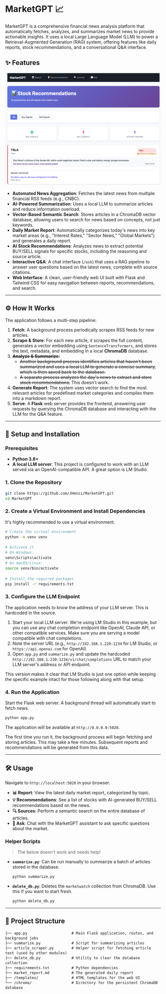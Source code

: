 # MarketGPT 📈

MarketGPT is a comprehensive financial news analysis platform that automatically fetches, analyzes, and summarizes market news to provide actionable insights. It uses a local Large Language Model (LLM) to power a Retrieval-Augmented Generation (RAG) system, offering features like daily reports, stock recommendations, and a conversational Q&A interface.

## ✨ Features

![Recommendations](/images/recommendations.png)

- **Automated News Aggregation**: Fetches the latest news from multiple financial RSS feeds (e.g., CNBC).
- **AI-Powered Summarization**: Uses a local LLM to summarize articles and reduce information overload.
- **Vector-Based Semantic Search**: Stores articles in a ChromaDB vector database, allowing users to search for news based on concepts, not just keywords.
- **Daily Market Report**: Automatically categorizes today's news into key market areas (e.g., "Interest Rates," "Sector News," "Global Markets") and generates a daily report.
- **AI Stock Recommendations**: Analyzes news to extract potential BUY/SELL signals for specific stocks, including the reasoning and source article.
- **Interactive Q&A**: A chat interface (`/ask`) that uses a RAG pipeline to answer user questions based on the latest news, complete with source citations.
- **Web Interface**: A clean, user-friendly web UI built with Flask and Tailwind CSS for easy navigation between reports, recommendations, and search.

---

## ⚙️ How It Works

The application follows a multi-step pipeline:

1. **Fetch**: A background process periodically scrapes RSS feeds for new articles.
2. **Scrape & Store**: For each new article, it scrapes the full content, generates a vector embedding using `SentenceTransformers`, and stores the text, metadata, and embedding in a local **ChromaDB** database.
3. ~~**Analyze & Summarize**:~~
   - ~~Another background process identifies articles that haven't been summarized and uses a local LLM to generate a concise summary, which is then saved back to the database.~~
   - ~~A separate process analyzes the day's news to extract and store stock recommendations.~~ This doesn't work.
4. **Generate Report**: The system uses vector search to find the most relevant articles for predefined market categories and compiles them into a markdown report.
5. **Serve**: A **Flask** web server provides the frontend, answering user requests by querying the ChromaDB database and interacting with the LLM for the Q&A feature.

---

## 🚀 Setup and Installation

### Prerequisites

- **Python 3.8+**
- **A local LLM server**: This project is configured to work with an LLM served via an OpenAI-compatible API. A great option is LM Studio.

### 1. Clone the Repository

```bash
git clone https://github.com/JHenzi/MarketGPT.git
cd MarketGPT
```

### 2. Create a Virtual Environment and Install Dependencies

It's highly recommended to use a virtual environment.

```bash
# Create the virtual environment
python -m venv venv

# Activate it
# On Windows:
venv\Scripts\activate
# On macOS/Linux:
source venv/bin/activate

# Install the required packages
pip install -r requirements.txt
```

### 3. Configure the LLM Endpoint

The application needs to know the address of your LLM server. This is hardcoded in the source.

1. Start your local LLM server. We're using LM Studio in this example, but you can use any chat completion endpoint like OpenAI, Claude API, or other compatible services. Make sure you are serving a model compatible with chat completions.
2. Note the server URL (e.g., `http://192.168.1.220:1234` for LM Studio, or `https://api.openai.com` for OpenAI).
3. Open `app.py` and `summarize.py` and update the hardcoded `http://192.168.1.220:1234/v1/chat/completions` URL to match your LLM server's address or API endpoint.

This version makes it clear that LM Studio is just one option while keeping the specific example intact for those following along with that setup.

### 4. Run the Application

Start the Flask web server. A background thread will automatically start to fetch news.

```bash
python app.py
```

The application will be available at `http://0.0.0.0:5020`.

The first time you run it, the background process will begin fetching and storing articles. This may take a few minutes. Subsequent reports and recommendations will be generated from this data.

---

## 🛠️ Usage

Navigate to `http://localhost:5020` in your browser.

- **📊 Report**: View the latest daily market report, categorized by topic.
- **💡 Recommendations**: See a list of stocks with AI-generated BUY/SELL recommendations based on the news.
- **🔍 Sources**: Perform a semantic search on the entire database of articles.
- **💬 Ask**: Chat with the MarketGPT assistant to ask specific questions about the market.

### Helper Scripts

> The below doesn't work and needs help!

- **`summarize.py`**: Can be run manually to summarize a batch of articles stored in the database.
  ```bash
  python summarize.py
  ```
- **`delete_db.py`**: Deletes the `marketwatch` collection from ChromaDB. Use this if you want to start fresh.
  ```bash
  python delete_db.py
  ```

---

## 📂 Project Structure

```
├── app.py                    # Main Flask application, routes, and background jobs
├── summarize.py              # Script for summarizing articles
├── article_scraper.py        # Helper script for fetching article text (used by other modules)
├── delete_db.py              # Utility to clear the database collection
├── requirements.txt          # Python dependencies
├── market_report.md          # The generated daily report
├── /templates/               # HTML templates for the web UI
└── /chroma/                  # Directory for the persistent ChromaDB database
```
